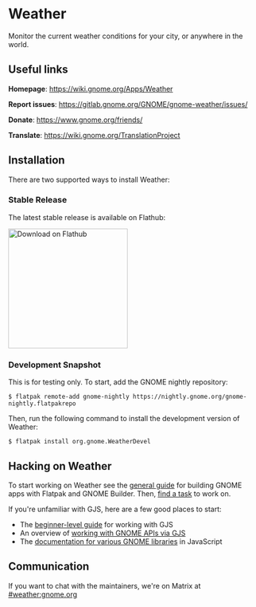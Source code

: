 # Weather

Monitor the current weather conditions for your city, or anywhere in the world.

## Useful links

**Homepage**: https://wiki.gnome.org/Apps/Weather

**Report issues**: https://gitlab.gnome.org/GNOME/gnome-weather/issues/

**Donate**: https://www.gnome.org/friends/

**Translate**: https://wiki.gnome.org/TranslationProject

## Installation

There are two supported ways to install Weather:

### Stable Release

The latest stable release is available on Flathub:

<a href='https://flathub.org/apps/details/org.gnome.Weather'><img width='240' alt='Download on Flathub' src='https://flathub.org/assets/badges/flathub-badge-i-en.png'/></a>

### Development Snapshot

This is for testing only. To start, add the GNOME nightly repository:

```
$ flatpak remote-add gnome-nightly https://nightly.gnome.org/gnome-nightly.flatpakrepo
```

Then, run the following command to install the development version of Weather:

```
$ flatpak install org.gnome.WeatherDevel
```

## Hacking on Weather

To start working on Weather see the [general guide](https://wiki.gnome.org/Newcomers/BuildProject) for building GNOME apps
with Flatpak and GNOME Builder. Then, [find a task](https://gitlab.gnome.org/GNOME/gnome-weather/issues?label_name%5B%5D=4.+Newcomers) to work on.

If you're unfamiliar with GJS, here are a few good places to start:

* The [beginner-level guide](https://gjs-guide.gitlab.io/) for working with GJS
* An overview of [working with GNOME APIs via GJS](https://gitlab.gnome.org/GNOME/gjs/wikis/Mapping)
* The [documentation for various GNOME libraries](https://devdocs.baznga.org/) in JavaScript

## Communication

If you want to chat with the maintainers, we're on Matrix at [#weather:gnome.org](https://matrix.to/#/#weather:gnome.org)

